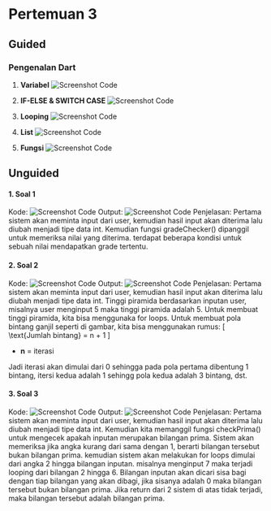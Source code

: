 # Pertemuan 3
## Guided
### Pengenalan Dart

1. **Variabel**
![Screenshot Code](image/1.png)

2. **IF-ELSE & SWITCH CASE**
![Screenshot Code](image/2.png)

3. **Looping**
![Screenshot Code](image/3.png)

4. **List**
![Screenshot Code](image/4.png)

5. **Fungsi**
![Screenshot Code](image/5.png)

## Unguided
#### 1. Soal 1
Kode:
![Screenshot Code](image/soal_1.png)
Output:
![Screenshot Code](image/output_soal_1.png)
Penjelasan:
Pertama sistem akan meminta input dari user, kemudian hasil input akan diterima lalu diubah menjadi tipe data int. Kemudian fungsi gradeChecker() dipanggil untuk memeriksa nilai yang diterima. terdapat beberapa kondisi untuk sebuah nilai mendapatkan grade tertentu.

#### 2. Soal 2
Kode:
![Screenshot Code](image/soal_2.png)
Output:
![Screenshot Code](image/output_soal_2.png)
Penjelasan:
Pertama sistem akan meminta input dari user, kemudian hasil input akan diterima lalu diubah menjadi tipe data int. Tinggi piramida berdasarkan inputan user, misalnya user menginput 5 maka tinggi piramida adalah 5. Untuk membuat tinggi piramida, kita bisa menggunaka for loops. Untuk membuat pola bintang ganjil seperti di gambar, kita bisa menggunakan rumus:
\[
\text{Jumlah bintang} = n + 1
\]
- **n** = iterasi

Jadi iterasi akan dimulai dari 0 sehingga pada pola pertama dibentung 1 bintang, itersi kedua adalah 1 sehingg pola kedua adalah 3 bintang, dst.

#### 3. Soal 3
Kode:
![Screenshot Code](image/soal_3.png)
Output:
![Screenshot Code](image/output_soal_3.png)
Penjelasan:
Pertama sistem akan meminta input dari user, kemudian hasil input akan diterima lalu diubah menjadi tipe data int. Kemudian kita memanggil fungsi checkPrima() untuk mengecek apakah inputan merupakan bilangan prima. Sistem akan memeriksa jika angka kurang dari sama dengan 1, berarti bilangan tersebut bukan bilangan prima. kemudian sistem akan melakukan for loops dimulai dari angka 2 hingga bilangan inputan. misalnya menginput 7 maka terjadi looping dari bilangan 2 hingga 6. Bilangan inputan akan dicari sisa bagi dengan tiap bilangan yang akan dibagi, jika sisanya adalah 0 maka bilangan tersebut bukan bilangan prima. Jika return dari 2 sistem di atas tidak terjadi, maka bilangan tersebut adalah bilangan prima.